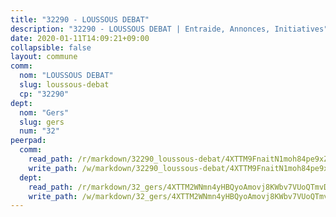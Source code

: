 ```yaml
---
title: "32290 - LOUSSOUS DEBAT"
description: "32290 - LOUSSOUS DEBAT | Entraide, Annonces, Initiatives"
date: 2020-01-11T14:09:21+09:00
collapsible: false
layout: commune
comm:
  nom: "LOUSSOUS DEBAT"
  slug: loussous-debat
  cp: "32290"
dept:
  nom: "Gers"
  slug: gers
  num: "32"
peerpad:
  comm:
    read_path: /r/markdown/32290_loussous-debat/4XTTM9FnaitN1moh84pe9xZSKtj7KyoGDKxpoiGEidPdH9aT6
    write_path: /w/markdown/32290_loussous-debat/4XTTM9FnaitN1moh84pe9xZSKtj7KyoGDKxpoiGEidPdH9aT6-K3TgUK385hTcPfHW3MBsdQSFAMfqjipxbXE3Lmidrgr65vWqP6tSWaiR5hViUSBCn6oigZ12TbwTftKLWFhe658FZKmnbuvF5zxNDWChsVevQ98gRZ4fAbe6RkExzF24tzXKwySt
  dept:
    read_path: /r/markdown/32_gers/4XTTM2WNmn4yHBQyoAmovj8KWbv7VUoQTmvDpdT3o124AgWEe
    write_path: /w/markdown/32_gers/4XTTM2WNmn4yHBQyoAmovj8KWbv7VUoQTmvDpdT3o124AgWEe-K3TgUpYJfQLfW5uoLbdwErZNx29AEkCAso1EvCZzqaD3z7aQWWvGchjPJifpsj2b2MrnxAXUWCQXyv6K9rEMDPiEmuqTRE8ziuYLh1MUbtQUwwoYxV2abqSdJr66fFRHJZtY62y8
---
```


